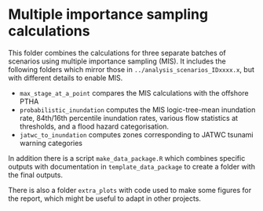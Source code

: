 # Multiple importance sampling calculations

This folder combines the calculations for three separate batches of scenarios
using multiple importance sampling (MIS). It includes the following folders which
mirror those in `../analysis_scenarios_IDxxxx.x`, but with different details to
enable MIS.
* `max_stage_at_a_point` compares the MIS calculations with the offshore PTHA
* `probabilistic_inundation` computes the MIS logic-tree-mean inundation rate, 84th/16th percentile inundation rates, various flow statistics at thresholds, and a flood hazard categorisation.
* `jatwc_to_inundation` computes zones corresponding to JATWC tsunami warning categories  

In addition there is a script `make_data_package.R` which combines specific outputs with documentation in `template_data_package` to create a folder with the final outputs.

There is also a folder `extra_plots` with code used to make some figures for the report, which might be useful to adapt in other projects. 
